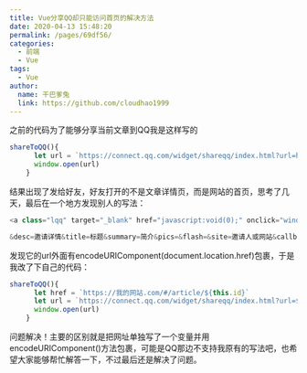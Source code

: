 ```yaml
---
title: Vue分享QQ却只能访问首页的解决方法
date: 2020-04-13 15:48:20
permalink: /pages/69df56/
categories:
  - 前端
  - Vue
tags:
  - Vue
author: 
  name: 干巴爹兔
  link: https://github.com/cloudhao1999
---
```


之前的代码为了能够分享当前文章到QQ我是这样写的

```js
shareToQQ(){
      let url = `https://connect.qq.com/widget/shareqq/index.html?url=https://我的网站/#/article/${this.id}&source=https://我的网站.com&title=${this.article.title}&summary=${this.article.content.slice(0, 42)}&desc=${this.article.title}&pics=https://我的网站.com${this.article.cover_image}`
      window.open(url)
    }
```

结果出现了发给好友，好友打开的不是文章详情页，而是网站的首页，思考了几天，最后在一个地方发现别人的写法：


````js
<a class="lqq" target="_blank" href="javascript:void(0);" οnclick="window.open('http://connect.qq.com/widget/shareqq/index.html?url=' + encodeURIComponent(document.location.href) + '

&desc=邀请详情&title=标题&summary=简介&pics=&flash=&site=邀请人或网站&callback="  title="QQ登录">qq</a>
````

发现它的url外面有encodeURIComponent(document.location.href)包裹，于是我改了下自己的代码：

```js
shareToQQ(){
      let href = `https://我的网站.com/#/article/${this.id}`
      let url = `https://connect.qq.com/widget/shareqq/index.html?url=${encodeURIComponent(href)}&source=https://我的网站.com&title=${this.article.title}&summary=${this.article.content.slice(0, 42)}&desc=${this.article.title}&pics=https://我的网站.com${this.article.cover_image}`
      window.open(url)
    }
```

问题解决！主要的区别就是把网址单独写了一个变量并用encodeURIComponent()方法包裹，可能是QQ那边不支持我原有的写法吧，也希望大家能够帮忙解答一下，不过最后还是解决了问题。